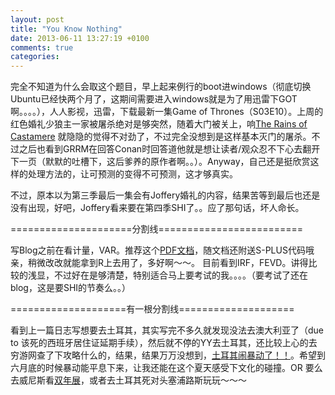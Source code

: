 ```yaml
---
layout: post
title: "You Know Nothing"
date: 2013-06-11 13:27:19 +0100
comments: true
categories: 
---
```

<p>完全不知道为什么会取这个题目，早上起来例行的boot进windows（彻底切换Ubuntu已经快两个月了，这期间需要进入windows就是为了用迅雷下GOT啊。。。。），人人影视，迅雷，下载最新一集Game of Thrones（S03E10）。上周的红色婚礼少狼主一家被屠杀绝对是够突然，随着大门被关上，响<a href="http://en.wikipedia.org/wiki/The_Rains_of_Castamere">The Rains of Castamere</a> 就隐隐的觉得不对劲了，不过完全没想到是这样基本灭门的屠杀。不过之后也看到GRRM在回答Conan时回答道他就是想让读者/观众忍不下心去翻开下一页（默默的吐槽下，这后爹养的原作者啊。。）。Anyway，自己还是挺欣赏这样的处理方法的，让可预测的变得不可预测，这才够真实。</p>

<p>不过，原本以为第三季最后一集会有Joffery婚礼的内容，结果苦等到最后也还是没有出现，好吧，Joffery看来要在第四季SHI了。。应了那句话，坏人命长。</p>

<p>=====================分割线=========================</p>

<p>写Blog之前在看计量，VAR。推荐这个<a href="http://faculty.washington.edu/ezivot/econ584/notes/varModels.pdf">PDF文档</a>，随文档还附送S-PLUS代码哦亲，稍微改改就能拿到R上去用了，多好啊～～。 目前看到IRF，FEVD。讲得比较的浅显，不过好在是够清楚，特别适合马上要考试的我。。。。（要考试了还在blog，这是要SHI的节奏么。。）</p>

<p>====================有一根分割线====================</p>

<p>看到上一篇日志写想要去土耳其，其实写完不多久就发现没法去澳大利亚了（due to 该死的西班牙居住证延期手续），然后就不停的YY去土耳其，还比较上心的去穷游网查了下攻略什么的，结果，结果万万没想到，<a href="http://www.reuters.com/article/2013/06/03/us-turkey-protests-idUSBRE94U0J920130603">土耳其闹暴动了！！</a>。希望到六月底的时候暴动能平息下来，让我还能在这个夏天感受下文化的碰撞。OR 要么去威尼斯看<a href="http://www.labiennale.org/en/Home.html">双年展</a>，或者去土耳其死对头塞浦路斯玩玩～～～</p>


